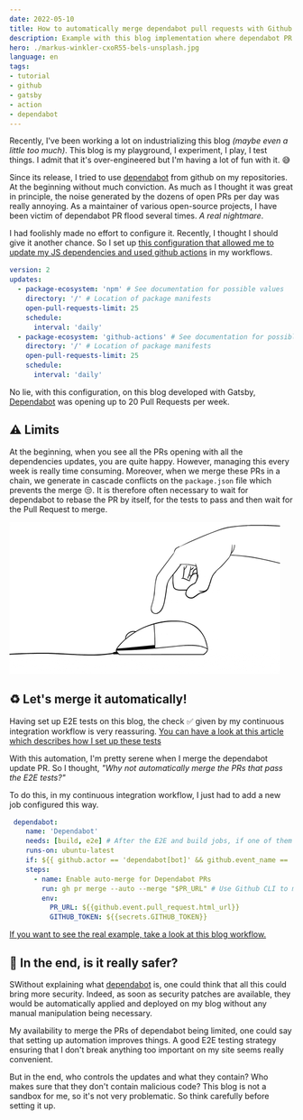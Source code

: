 ```yaml
---
date: 2022-05-10
title: How to automatically merge dependabot pull requests with Github Actions ? 
description: Example with this blog implementation where dependabot PR automatically merge on default branch if e2e tests pass.
hero: ./markus-winkler-cxoR55-bels-unsplash.jpg
language: en
tags:
- tutorial
- github
- gatsby
- action
- dependabot
---
```


Recently, I've been working a lot on industrializing this blog _(maybe even a little too much)_. 
This blog is my playground, I experiment, I play, I test things. 
I admit that it's over-engineered but I'm having a lot of fun with it. 😅

Since its release, I tried to use [dependabot] from github on my repositories. 
At the beginning without much conviction.
As much as I thought it was great in principle, the noise generated by the dozens of open PRs per day was really annoying.
As a maintainer of various open-source projects, I have been victim of dependabot PR flood several times. _A real nightmare_.

I had foolishly made no effort to configure it.
Recently, I thought I should give it another chance.
So I set up [this configuration that allowed me to update my JS dependencies and used github actions](https://github.com/Slashgear/slashgear.github.io/blob/72f2575bcc4c9eedf4c61a7cf734e54eceee1241/.github/dependabot.yml) in my workflows.

```yaml
version: 2
updates:
  - package-ecosystem: 'npm' # See documentation for possible values
    directory: '/' # Location of package manifests
    open-pull-requests-limit: 25
    schedule:
      interval: 'daily'
  - package-ecosystem: 'github-actions' # See documentation for possible values
    directory: '/' # Location of package manifests
    open-pull-requests-limit: 25
    schedule:
      interval: 'daily'
```

No lie, with this configuration, on this blog developed with Gatsby, [Dependabot] was opening up to 20 Pull Requests per week.

## ⚠️ Limits

At the beginning, when you see all the PRs opening with all the dependencies updates, you are quite happy.
However, managing this every week is really time consuming.
Moreover, when we merge these PRs in a chain, we generate in cascade conflicts on the `package.json` file which prevents the merge 😒.
It is therefore often necessary to wait for dependabot to rebase the PR by itself, for the tests to pass and then wait for the Pull Request to merge.

![Animation of a hand clicking frantically](./click.gif)

## ♻️ Let's merge it automatically!

Having set up E2E tests on this blog, the check ✅ given by my continuous integration workflow is very reassuring.
[You can have a look at this article which describes how I set up these tests](/how-to-setup-e2e-tests-with-webdriverio/)

With this automation, I'm pretty serene when I merge the dependabot update PR.
So I thought, _"Why not automatically merge the PRs that pass the E2E tests?"_

To do this, in my continuous integration workflow, I just had to add a new job configured this way.

```yaml
 dependabot:
    name: 'Dependabot'
    needs: [build, e2e] # After the E2E and build jobs, if one of them fails, it won't merge the PR.
    runs-on: ubuntu-latest
    if: ${{ github.actor == 'dependabot[bot]' && github.event_name == 'pull_request'}} # Detect that the PR author is dependabot
    steps:
      - name: Enable auto-merge for Dependabot PRs
        run: gh pr merge --auto --merge "$PR_URL" # Use Github CLI to merge automatically the PR
        env:
          PR_URL: ${{github.event.pull_request.html_url}}
          GITHUB_TOKEN: ${{secrets.GITHUB_TOKEN}}
```

[If you want to see the real example, take a look at this blog workflow.](https://github.com/Slashgear/slashgear.github.io/blob/72f2575bcc4c9eedf4c61a7cf734e54eceee1241/.github/workflows/continuous-integration.yml)

## 👮‍ In the end, is it really safer?

SWithout explaining what [dependabot] is, one could think that all this could bring more security.
Indeed, as soon as security patches are available, they would be automatically applied and deployed on my blog without any manual manipulation being necessary.

My availability to merge the PRs of dependabot being limited, one could say that setting up automation improves things.
A good E2E testing strategy ensuring that I don't break anything too important on my site seems really convenient.

But in the end, who controls the updates and what they contain?
Who makes sure that they don't contain malicious code?
This blog is not a sandbox for me, so it's not very problematic.
So think carefully before setting it up.

[dependabot]: https://docs.github.com/en/code-security/dependabot

